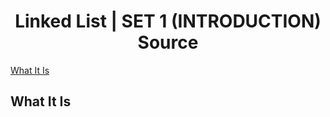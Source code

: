<h1 align="center">Linked List | SET 1 (INTRODUCTION) Source</h1>

[What It Is](#what-it-is)

## What It Is

